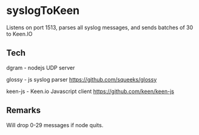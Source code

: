 # syslogToKeen

Listens on port 1513, parses all syslog messages, and sends batches of 30 to Keen.IO

## Tech

dgram - nodejs UDP server

glossy - js syslog parser
https://github.com/squeeks/glossy

keen-js - Keen.io Javascript client
https://github.com/keen/keen-js

## Remarks

Will drop 0-29 messages if node quits. 
